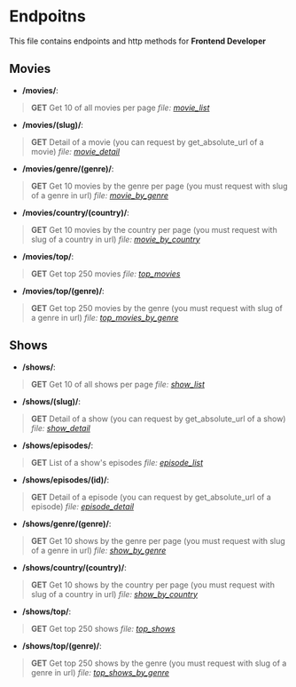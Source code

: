 # Endpoitns

This file contains endpoints and http methods for **Frontend Developer**

## Movies

- **/movies/**:

> **GET**
> Get 10 of all movies per page
> _file: [movie_list](json/movies/movie_list.json)_

- **/movies/(slug)/**:

> **GET**
> Detail of a movie (you can request by get_absolute_url of a movie)
> _file: [movie_detail](json/movies/movie_detail.json)_

- **/movies/genre/(genre)/**:

> **GET**
> Get 10 movies by the genre per page (you must request with slug of a genre in url)
> _file: [movie_by_genre](json/movies/movie_by_genre.json)_

- **/movies/country/(country)/**:

> **GET**
> Get 10 movies by the country per page (you must request with slug of a country in url)
> _file: [movie_by_country](json/movies/movie_by_country.json)_

- **/movies/top/**:

> **GET**
> Get top 250 movies
> _file: [top_movies](json/movies/top_movies.json)_

- **/movies/top/(genre)/**:

> **GET**
> Get top 250 movies by the genre (you must request with slug of a genre in url)
> _file: [top_movies_by_genre](json/movies/top_movies.json)_

## Shows

- **/shows/**:

> **GET**
Get 10 of all shows per page
*file: [show_list](json/shows/shows_list.json)*

- **/shows/(slug)/**:

> **GET**
Detail of a show (you can request by get_absolute_url of a show)
*file: [show_detail](json/shows/show_detail.json)*
 
- **/shows/episodes/**:

> **GET**
List of a show's episodes
*file: [episode_list](json/shows/episode_list.json)*
 
- **/shows/episodes/(id)/**:

> **GET**
Detail of a episode (you can request by get_absolute_url of a episode)
*file: [episode_detail](json/shows/episode_detail.json)*

- **/shows/genre/(genre)/**:

> **GET**
Get 10 shows by the genre per page (you must request with slug of a genre in url)
*file: [show_by_genre](json/shows/show_by_genre.json)*

- **/shows/country/(country)/**:

> **GET**
Get 10 shows by the country per page (you must request with slug of a country in url)
*file: [show_by_country](json/shows/show_by_country.json)*

- **/shows/top/**:

> **GET**
Get top 250 shows
*file: [top_shows](json/shows/top_shows.json)* 

- **/shows/top/(genre)/**:

> **GET**
Get top 250 shows by the genre (you must request with slug of a genre in url)
*file: [top_shows_by_genre](json/shows/top_shows.json)* 